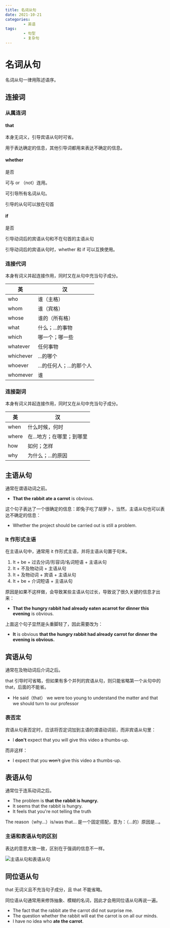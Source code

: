 ```yaml
---
title: 名词从句
date: 2021-10-21
categories:
        - 英语
tags:
        - 句型
        - 复杂句
---
```


# 名词从句

名词从句一律用陈述语序。

## 连接词

### 从属连词

#### that

本身无词义，引导宾语从句时可省。

用于表达确定的信息，其他引导词都用来表达不确定的信息。

#### whether

是否

可与 or （not）连用。

可引导所有名词从句。

引导的从句可以放在句首

#### if

是否

引导动词后的宾语从句和不在句首的主语从句

引导动词后的宾语从句时，whether 和 if 可以互换使用。

### 连接代词

本身有词义并起连接作用，同时又在从句中充当句子成分。

| 英        | 汉                       |
| --------- | ------------------------ |
| who       | 谁（主格）               |
| whom      | 谁（宾格）               |
| whose     | 谁的（所有格）           |
| what      | 什么；...的事物          |
| which     | 哪一个；哪一些           |
| whatever  | 任何事物                 |
| whichever | ...的哪个                |
| whoever   | ...的任何人；...的那个人 |
| whomever  | 谁                       |

### 连接副词

本身有词义并起连接作用，同时又在从句中充当句子成分。

| 英    | 汉                        |
| ----- | ------------------------- |
| when  | 什么时候，何时            |
| where | 在...地方；在哪里；到哪里 |
| how   | 如何；怎样                |
| why   | 为什么；...的原因         |

## 主语从句

通常在谓语动词之前。

- **That the rabbit ate a carrot** is obvious.

这个句子表达了一个很确定的信息：即兔子吃了胡萝卜，当然，主语从句也可以表达不确定的信息：

- Whether the project should be carried out is still a problem.

### It 作形式主语

在主语从句中，通常用 it 作形式主语，并将主语从句置于句末。

1.  It + be + 过去分词/形容词/名词短语 + 主语从句
2. It  + 不及物动词 + 主语从句
3. It + 及物动词 + 宾语 + 主语从句
4. It + be + 介词短语 + 主语从句

原因是如果不这样做，会导致某些主语从句过长，导致说了很久关键的信息才出来：

- **That the hungry rabbit had already eaten acarrot for dinner this evening** is obvious.

上面这个句子显然是头重脚轻了，因此需要改为：

- **It** is obvious **that the hungry rabbit had already carrot for dinner the evening is obvious.**

## 宾语从句

通常在及物动词后介词之后。

that 引导时可省略，但如果有多个并列的宾语从句，则只能省略第一个从句中的 that，后面的不能省。

- He said（that） we were too young to understand the matter and that we should turn to our professor

### 表否定

宾语从句表否定时，应该将否定词加到主语的谓语动词前，而非宾语从句里：

- l **don't** expect that you will give this video a thumbs-up.

而非这样：

- l expect that you ~~won't~~ give this video a thumbs-up.

## 表语从句

通常位于连系动词之后。

- The problem is **that the rabbit is hungry.**
- lt seems that the rabbit is hungry.
- lt feels that you're not telling the truth

The reason（why...）is/was that... 是一个固定搭配，意为：（...的）原因是...。

### 主语和表语从句的区别

表达的意思大致一致，区别在于强调的信息不一样。

![主语从句和表语从句](https://gallery.yxzi.xyz/galleries/2022/09/14/%E4%B8%BB%E8%AF%AD%E4%BB%8E%E5%8F%A5%E5%92%8C%E8%A1%A8%E8%AF%AD%E4%BB%8E%E5%8F%A5.png)



## 同位语从句

that 无词义且不充当句子成分，且 that 不能省略。

同位语从句通常用来修饰抽象、模糊的名词，因此才会用同位语从句再说一遍。

- The fact that the rabbit ate the carrot did not surprise me.
- The question whether the rabbit will eat the carrot is on all our minds.
- l have no idea who **ate the carrot**.

